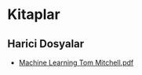 # Kitaplar


<!--HariciDosyalar-->

## Harici Dosyalar

- [Machine Learning Tom Mitchell.pdf](./Machine%20Learning%20Tom%20Mitchell.pdf)


<!--HariciDosyalar-->

